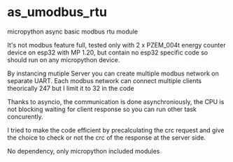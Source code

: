 # as_umodbus_rtu
micropython async basic modbus rtu module

It's not modbus feature full, tested only with 2 x PZEM_004t energy counter device on esp32 with MP 1.20, but contain no esp32 specific code so should run on any micropython device.

By instancing mutiple Server you can create multiple modbus network on separate UART. Each modbus network can connect multiple clients theorically 247 but I limit it to 32 in the code

Thanks to asyncio, the communication is done asynchroniously, the CPU is not blocking waiting for client response so you can run other task concurently.

I tried to make the code efficient by precalculating the crc request and give the choice to check or not the crc of the response at the server side.

No dependency, only micropython included modules
